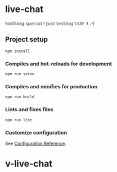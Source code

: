 # live-chat
ℕ𝕠𝕥𝕙𝕚𝕟𝕘 𝕤𝕡𝕖𝕔𝕚𝕒𝕝 ! 𝕁𝕦𝕤𝕥 𝕥𝕖𝕤𝕥𝕚𝕟𝕘 𝕍𝕌𝔼 𝟛 :-)


## Project setup
```
npm install
```

### Compiles and hot-reloads for development
```
npm run serve
```

### Compiles and minifies for production
```
npm run build
```

### Lints and fixes files
```
npm run lint
```

### Customize configuration
See [Configuration Reference](https://cli.vuejs.org/config/).
# v-live-chat
